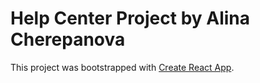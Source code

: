 # Help Center Project by Alina Cherepanova

This project was bootstrapped with [Create React App](https://github.com/facebook/create-react-app).
